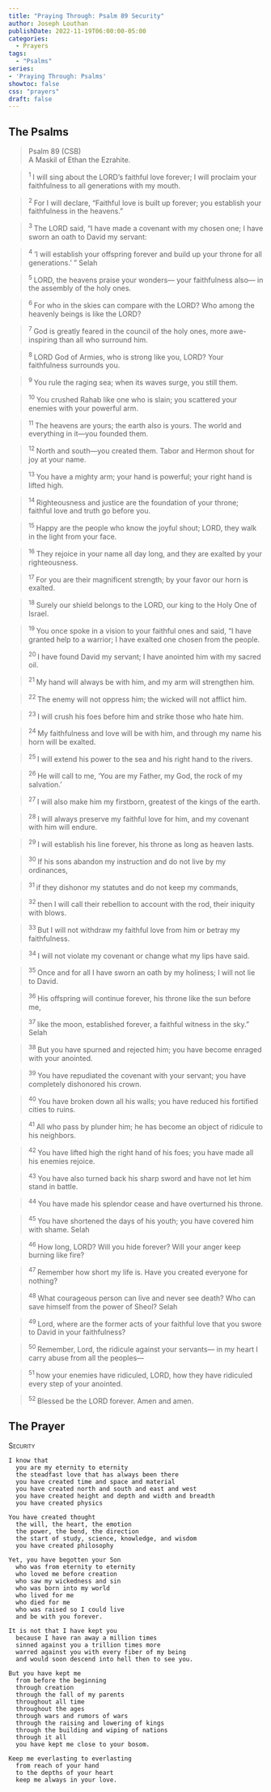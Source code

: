 ```yaml
---
title: "Praying Through: Psalm 89 Security"
author: Joseph Louthan
publishDate: 2022-11-19T06:00:00-05:00
categories:
  - Prayers
tags:
  - "Psalms"
series:
- 'Praying Through: Psalms'
showtoc: false
css: "prayers"
draft: false
---
```

## The Psalms

>Psalm 89 (CSB)  
> A Maskil of Ethan the Ezrahite. 

><sup> 1  </sup>I will sing about the LORD’s faithful love forever; I will proclaim your faithfulness to all generations with my mouth. 

><sup> 2  </sup>For I will declare, “Faithful love is built up forever; you establish your faithfulness in the heavens.” 

><sup> 3  </sup>The LORD said, “I have made a covenant with my chosen one; I have sworn an oath to David my servant: 

><sup> 4  </sup>‘I will establish your offspring forever and build up your throne for all generations.’ ” Selah 

><sup> 5  </sup>LORD, the heavens praise your wonders— your faithfulness also— in the assembly of the holy ones. 

><sup> 6  </sup>For who in the skies can compare with the LORD? Who among the heavenly beings is like the LORD? 

><sup> 7  </sup>God is greatly feared in the council of the holy ones, more awe-inspiring than all who surround him. 

><sup> 8  </sup>LORD God of Armies, who is strong like you, LORD? Your faithfulness surrounds you. 

><sup> 9  </sup>You rule the raging sea; when its waves surge, you still them. 

><sup> 10  </sup>You crushed Rahab like one who is slain; you scattered your enemies with your powerful arm. 

><sup> 11  </sup>The heavens are yours; the earth also is yours. The world and everything in it—you founded them. 

><sup> 12  </sup>North and south—you created them. Tabor and Hermon shout for joy at your name. 

><sup> 13  </sup>You have a mighty arm; your hand is powerful; your right hand is lifted high. 

><sup> 14  </sup>Righteousness and justice are the foundation of your throne; faithful love and truth go before you. 

><sup> 15  </sup>Happy are the people who know the joyful shout; LORD, they walk in the light from your face. 

><sup> 16  </sup>They rejoice in your name all day long, and they are exalted by your righteousness. 

><sup> 17  </sup>For you are their magnificent strength; by your favor our horn is exalted. 

><sup> 18  </sup>Surely our shield belongs to the LORD, our king to the Holy One of Israel. 

><sup> 19  </sup>You once spoke in a vision to your faithful ones and said, “I have granted help to a warrior; I have exalted one chosen from the people. 

><sup> 20  </sup>I have found David my servant; I have anointed him with my sacred oil. 

><sup> 21  </sup>My hand will always be with him, and my arm will strengthen him. 

><sup> 22  </sup>The enemy will not oppress him; the wicked will not afflict him. 

><sup> 23  </sup>I will crush his foes before him and strike those who hate him. 

><sup> 24  </sup>My faithfulness and love will be with him, and through my name his horn will be exalted. 

><sup> 25  </sup>I will extend his power to the sea and his right hand to the rivers. 

><sup> 26  </sup>He will call to me, ‘You are my Father, my God, the rock of my salvation.’ 

><sup> 27  </sup>I will also make him my firstborn, greatest of the kings of the earth. 

><sup> 28  </sup>I will always preserve my faithful love for him, and my covenant with him will endure. 

><sup> 29  </sup>I will establish his line forever, his throne as long as heaven lasts. 

><sup> 30  </sup>If his sons abandon my instruction and do not live by my ordinances, 

><sup> 31  </sup>if they dishonor my statutes and do not keep my commands, 

><sup> 32  </sup>then I will call their rebellion to account with the rod, their iniquity with blows. 

><sup> 33  </sup>But I will not withdraw my faithful love from him or betray my faithfulness. 

><sup> 34  </sup>I will not violate my covenant or change what my lips have said. 

><sup> 35  </sup>Once and for all I have sworn an oath by my holiness; I will not lie to David. 

><sup> 36  </sup>His offspring will continue forever, his throne like the sun before me, 

><sup> 37  </sup>like the moon, established forever, a faithful witness in the sky.” Selah 

><sup> 38  </sup>But you have spurned and rejected him; you have become enraged with your anointed. 

><sup> 39  </sup>You have repudiated the covenant with your servant; you have completely dishonored his crown. 

><sup> 40  </sup>You have broken down all his walls; you have reduced his fortified cities to ruins. 

><sup> 41  </sup>All who pass by plunder him; he has become an object of ridicule to his neighbors. 

><sup> 42  </sup>You have lifted high the right hand of his foes; you have made all his enemies rejoice. 

><sup> 43  </sup>You have also turned back his sharp sword and have not let him stand in battle. 

><sup> 44  </sup>You have made his splendor cease and have overturned his throne. 

><sup> 45  </sup>You have shortened the days of his youth; you have covered him with shame. Selah 

><sup> 46  </sup>How long, LORD? Will you hide forever? Will your anger keep burning like fire? 

><sup> 47  </sup>Remember how short my life is. Have you created everyone for nothing? 

><sup> 48  </sup>What courageous person can live and never see death? Who can save himself from the power of Sheol? Selah 

><sup> 49  </sup>Lord, where are the former acts of your faithful love that you swore to David in your faithfulness? 

><sup> 50  </sup>Remember, Lord, the ridicule against your servants— in my heart I carry abuse from all the peoples— 

><sup> 51  </sup>how your enemies have ridiculed, LORD, how they have ridiculed every step of your anointed. 

><sup> 52  </sup>Blessed be the LORD forever. Amen and amen.

## The Prayer

<div style="font-variant: small-caps;">
Security
</div>

```text
I know that
  you are my eternity to eternity
  the steadfast love that has always been there
  you have created time and space and material
  you have created north and south and east and west
  you have created height and depth and width and breadth
  you have created physics

You have created thought
  the will, the heart, the emotion
  the power, the bend, the direction
  the start of study, science, knowledge, and wisdom
  you have created philosophy

Yet, you have begotten your Son
  who was from eternity to eternity
  who loved me before creation
  who saw my wickedness and sin
  who was born into my world
  who lived for me
  who died for me
  who was raised so I could live
  and be with you forever.

It is not that I have kept you
  because I have ran away a million times
  sinned against you a trillion times more
  warred against you with every fiber of my being
  and would soon descend into hell then to see you.

But you have kept me
  from before the beginning
  through creation
  through the fall of my parents
  throughout all time
  throughout the ages
  through wars and rumors of wars
  through the raising and lowering of kings
  through the building and wiping of nations
  through it all
  you have kept me close to your bosom.

Keep me everlasting to everlasting
  from reach of your hand
  to the depths of your heart
  keep me always in your love.
```
